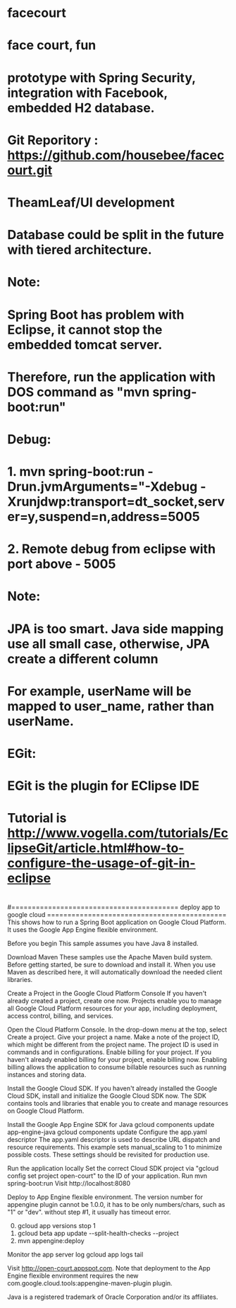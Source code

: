 # facecourt
# face court, fun
#
# prototype with Spring Security, integration with Facebook, embedded H2 database.
# 
# Git Reporitory : https://github.com/housebee/facecourt.git
# 
# TheamLeaf/UI development
# Database could be split in the future with tiered architecture.
#  
#
# Note: 
#
# Spring Boot has problem with Eclipse, it cannot stop the embedded tomcat server.
# 
# Therefore, run the application with DOS command as "mvn spring-boot:run"
#
# Debug:
#   1. mvn spring-boot:run -Drun.jvmArguments="-Xdebug -Xrunjdwp:transport=dt_socket,server=y,suspend=n,address=5005
#   2. Remote debug from eclipse with port above - 5005
#
# Note:
#		JPA is too smart. Java side mapping use all small case, otherwise, JPA create a different column
#		For example, userName will be mapped to user_name, rather than userName.
#
#
# EGit: 
#		EGit is the plugin for EClipse IDE
#		Tutorial is http://www.vogella.com/tutorials/EclipseGit/article.html#how-to-configure-the-usage-of-git-in-eclipse
#



#========================================= deploy app to google cloud ============================================
This shows how to run a Spring Boot application on Google Cloud Platform. It uses the Google App Engine flexible environment.

Before you begin
This sample assumes you have Java 8 installed.

Download Maven
These samples use the Apache Maven build system. Before getting started, be sure to download and install it. When you use Maven as described here, it will automatically download the needed client libraries.

Create a Project in the Google Cloud Platform Console
If you haven't already created a project, create one now. Projects enable you to manage all Google Cloud Platform resources for your app, including deployment, access control, billing, and services.

Open the Cloud Platform Console.
In the drop-down menu at the top, select Create a project.
Give your project a name.
Make a note of the project ID, which might be different from the project name. The project ID is used in commands and in configurations.
Enable billing for your project.
If you haven't already enabled billing for your project, enable billing now. Enabling billing allows the application to consume billable resources such as running instances and storing data.

Install the Google Cloud SDK.
If you haven't already installed the Google Cloud SDK, install and initialize the Google Cloud SDK now. The SDK contains tools and libraries that enable you to create and manage resources on Google Cloud Platform.

Install the Google App Engine SDK for Java
gcloud components update app-engine-java
gcloud components update
Configure the app.yaml descriptor
The app.yaml descriptor is used to describe URL dispatch and resource requirements. This example sets manual_scaling to 1 to minimize possible costs. These settings should be revisited for production use.

Run the application locally
Set the correct Cloud SDK project via "gcloud config set project open-court" to the ID of your application.
Run mvn spring-boot:run
Visit http://localhost:8080

Deploy to App Engine flexible environment. The version number for appengine plugin cannot be 1.0.0, it has to be only numbers/chars, such as "1" or "dev".
without step #1, it usually has timeout error.

0. gcloud app versions stop 1
1. gcloud beta app update --split-health-checks --project
2. mvn appengine:deploy

Monitor the app server log
gcloud app logs tail

Visit http://open-court.appspot.com.
Note that deployment to the App Engine flexible environment requires the new com.google.cloud.tools:appengine-maven-plugin plugin.

Java is a registered trademark of Oracle Corporation and/or its affiliates.


